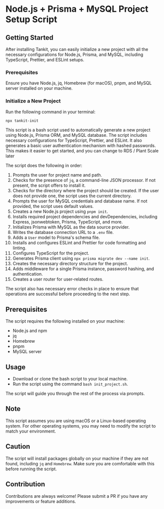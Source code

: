 # Node.js + Prisma + MySQL Project Setup Script

## Getting Started

After installing Tankit, you can easily initialize a new project with all the necessary configurations for Node.js, Prisma, and MySQL, including TypeScript, Prettier, and ESLint setups.

### Prerequisites

Ensure you have Node.js, jq, Homebrew (for macOS), pnpm, and MySQL server installed on your machine.

### Initialize a New Project

Run the following command in your terminal:

```bash
npx tankit-init
```

This script is a bash script used to automatically generate a new project using Node.js, Prisma ORM, and MySQL database. The script includes necessary configurations for TypeScript, Prettier, and ESLint. It also generates a basic user authentication mechanism with hashed passwords. This makes it easier to get started, and you can change to RDS / Plant Scale later

The script does the following in order:

1. Prompts the user for project name and path.
2. Checks for the presence of `jq`, a command-line JSON processor. If not present, the script offers to install it.
3. Checks for the directory where the project should be created. If the user does not provide one, the script uses the current directory.
4. Prompts the user for MySQL credentials and database name. If not provided, the script uses default values.
5. Creates a new Node.js project using `pnpm init`.
6. Installs required project dependencies and devDependencies, including Express, jsonwebtoken, Prisma, TypeScript, and more.
7. Initializes Prisma with MySQL as the data source provider.
8. Writes the database connection URL to a `.env` file.
9. Adds a `User` model to Prisma's schema file.
10. Installs and configures ESLint and Prettier for code formatting and linting.
11. Configures TypeScript for the project.
12. Generates Prisma client using `npx prisma migrate dev --name init`.
13. Creates the necessary directory structure for the project.
14. Adds middleware for a single Prisma instance, password hashing, and authentication.
15. Creates a user router for user-related routes.

The script also has necessary error checks in place to ensure that operations are successful before proceeding to the next step.

## Prerequisites

The script requires the following installed on your machine:

- Node.js and npm
- jq
- Homebrew
- pnpm
- MySQL server

## Usage

- Download or clone the bash script to your local machine.
- Run the script using the command `bash init_project.sh`.

The script will guide you through the rest of the process via prompts.

## Note

This script assumes you are using macOS or a Linux-based operating system. For other operating systems, you may need to modify the script to match your environment.

## Caution

The script will install packages globally on your machine if they are not found, including `jq` and `Homebrew`. Make sure you are comfortable with this before running the script.

## Contribution

Contributions are always welcome! Please submit a PR if you have any improvements or feature additions.

```

```
